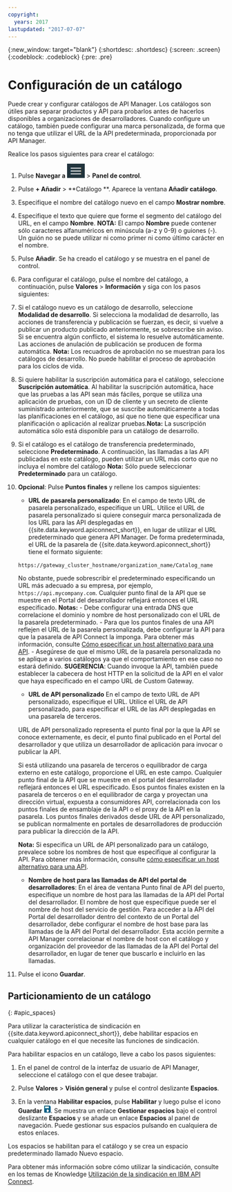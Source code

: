 ```yaml
---
copyright:
  years: 2017
lastupdated: "2017-07-07"
---
```


{:new_window: target="blank"}
{:shortdesc: .shortdesc}
{:screen: .screen}
{:codeblock: .codeblock}
{:pre: .pre}

# Configuración de un catálogo

Puede crear y configurar catálogos de API Manager. Los catálogos son útiles para separar
productos y API para probarlos antes de hacerlos disponibles a organizaciones de desarrolladores.
Cuando configure un catálogo, también puede configurar una marca personalizada, de forma que no tenga
que utilizar el URL de la API predeterminada, proporcionada por API Manager.

Realice los pasos siguientes para crear el catálogo:

1. Pulse **Navegar a** <img alt="Icono Navegar a" src="images/navigate_to_icon.png"> > **Panel de control**.

2. Pulse **+ Añadir** > **Catálogo **.
Aparece la ventana **Añadir catálogo**.

3.  Especifique el nombre del catálogo nuevo en el campo **Mostrar nombre**.

4. Especifique el texto que quiere que forme el segmento del catálogo del URL, en el campo
**Nombre**.
**NOTA:** El campo **Nombre** puede contener sólo caracteres alfanuméricos en minúscula (a-z y 0-9) o
guiones (-). Un guión no se puede utilizar ni como primer ni como último carácter en el nombre.

5. Pulse **Añadir**. Se ha creado el catálogo y se muestra en el panel de control.

6. Para configurar el catálogo, pulse el nombre del catálogo, a continuación, pulse **Valores** > **Información** y siga con los pasos siguientes:
  1. Si el catálogo nuevo es un catálogo de desarrollo, seleccione **Modalidad de desarrollo**.
Si selecciona la modalidad de desarrollo, las acciones de transferencia y publicación se fuerzan,
es decir, si vuelve a publicar un producto publicado anteriormente, se sobrescribe sin aviso. Si se encuentra
algún conflicto, el sistema lo resuelve automáticamente. Las acciones de anulación de publicación se producen
de forma automática.
**Nota:** Los recuadros de aprobación no se muestran para los catálogos de desarrollo. No puede habilitar el proceso de aprobación para los ciclos de vida.
  2. Si quiere habilitar la suscripción automática para el catálogo, seleccione **Suscripción
automática**.
Al habilitar la suscripción automática, hace que las pruebas a las API sean más fáciles, porque se
utiliza una aplicación de pruebas, con un ID de cliente y un secreto de cliente suministrado anteriormente,
que se suscribe automáticamente a todas las planificaciones en el catálogo, así que no tiene que especificar
una planificación o aplicación al realizar pruebas.**Nota:** La suscripción automática sólo está disponible para un catálogo de desarrollo.
  3. Si el catálogo es el catálogo de transferencia predeterminado, seleccione **Predeterminado**. A continuación, las llamadas a las API publicadas en este catálogo, pueden utilizar un URL más corto que no incluya
el nombre del catálogo
    **Nota:** Sólo puede seleccionar **Predeterminado** para un catálogo.
  4. **Opcional**: Pulse **Puntos finales** y rellene los campos siguientes:
        - **URL de pasarela personalizado**: En el campo de texto URL de pasarela personalizado, especifique un URL. Utilice el URL de pasarela
personalizado si quiere conseguir marca personalizada de los URL para las API desplegadas en
{{site.data.keyword.apiconnect_short}}, en lugar de utilizar el
URL predeterminado que genera API Manager.
        De forma predeterminada, el URL de la pasarela de
{{site.data.keyword.apiconnect_short}} tiene el formato siguiente:
        ```
        https://gateway_cluster_hostname/organization_name/Catalog_name
        ```
        No obstante, puede sobrescribir el predeterminado especificando un URL más adecuado a su empresa, por
ejemplo, `https://api.mycompany.com`. Cualquier punto final de la API que se muestre en el
Portal del desarrollador reflejará entonces el URL especificado.
        **Notas:**
		    - Debe configurar una entrada DNS que correlacione el dominio y nombre de host personalizado con el
URL de la pasarela predeterminado.
		    - Para que los puntos finales de una API reflejen el URL de la pasarela personalizada, debe
configurar la API para que la pasarela de API Connect la imponga. Para obtener más información, consulte [Cómo especificar un host alternativo para una API](http://www.ibm.com/support/knowledgecenter/en/SSFS6T/com.ibm.apic.toolkit.doc/task_apionprem_creating_apis.html#task_tq2_11r_xt__enforce_step).
		    - Asegúrese de que el mismo URL de la pasarela personalizada no se aplique a varios catálogos ya que
el comportamiento en ese caso no estará definido.
	        **SUGERENCIA**: Cuando invoque la API, también puede establecer la cabecera de host HTTP en la solicitud de la API
en el valor que haya especificado en el campo URL de Custom Gateway.

	    - **URL de API personalizado**
	    En el campo de texto URL de API personalizado, especifique el URL. Utilice el URL de API personalizado, para
especificar el URL de las API desplegadas en una pasarela de terceros.

	    URL de API personalizado representa el punto final por la que la API se conoce externamente, es decir,
el punto final publicado en el Portal del desarrollador y que utiliza un desarrollador de aplicación para
invocar o publicar la API.

	    Si está utilizando una pasarela de terceros o equilibrador de carga externo en este catálogo,
proporcione el URL en este campo. Cualquier punto final de la API que se muestre en el
portal del desarrollador reflejará entonces el URL especificado. Esos puntos finales existen en la pasarela
de terceros o en el equilibrador de carga y proyectan una dirección virtual, expuesta a consumidores API,
correlacionada con los puntos finales de ensamblaje de la API o el proxy de la API en la pasarela. Los puntos finales derivados desde URL de API personalizado, se publican normalmente en portales de
desarrolladores de producción para publicar la dirección de la API.

	    **Nota:** Si especifica un URL de API personalizado para un catálogo, prevalece sobre los nombres de host
que especifique al configurar la API. Para obtener más información, consulte [cómo especificar un host alternativo para una API](http://www.ibm.com/support/knowledgecenter/en/SSFS6T/com.ibm.apic.toolkit.doc/task_apionprem_creating_apis.html#task_tq2_11r_xt__enforce_step).

	    - **Nombre de host para las llamadas de API del portal de desarrolladores**:
	    En el área de ventana Punto final de API del puerto, especifique un nombre de host para las
llamadas de la API del Portal del desarrollador. El nombre de host que especifique puede ser el nombre
de host del servicio de gestión. Para acceder a la API del Portal del desarrollador dentro del
contexto de un Portal del desarrollador, debe configurar el nombre de host base para las llamadas de la
API del Portal del desarrollador. Esta acción permite a API Manager correlacionar el nombre de
host con el catálogo y organización del proveedor de las llamadas de la API del Portal del desarrollador,
en lugar de tener que buscarlo e incluirlo en las llamadas.

7. Pulse el icono **Guardar**.

## Particionamiento de un catálogo
{: #apic_spaces}

Para utilizar la característica de sindicación en {{site.data.keyword.apiconnect_short}}, debe habilitar espacios en cualquier catálogo en el que necesite las funciones de sindicación.

Para habilitar espacios en un catálogo, lleve a cabo los pasos siguientes:
1. En el panel de control de la interfaz de usuario de API Manager, seleccione el catálogo con el que desee trabajar.

2. Pulse **Valores** > **Visión general** y pulse el control deslizante **Espacios**.

3. En la ventana **Habilitar espacios**, pulse **Habilitar** y luego pulse el icono **Guardar** <img src="images/icon_save.png" alt="icono guardar"/>.
Se muestra un enlace **Gestionar espacios** bajo el control deslizante **Espacios** y se añade un enlace **Espacios** al panel de navegación. Puede gestionar sus espacios pulsando en cualquiera de estos enlaces.

Los espacios se habilitan para el catálogo y se crea un espacio predeterminado llamado Nuevo espacio.

Para obtener más información sobre cómo utilizar la sindicación, consulte en los temas de Knowledge [Utilización de la sindicación en IBM API Connect](http://www.ibm.com/support/knowledgecenter/SSFS6T/com.ibm.apic.apionprem.doc/capic_syndication_using.html).
